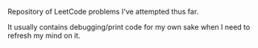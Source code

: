 Repository of LeetCode problems I've attempted thus far.

It usually contains debugging/print code for my own sake when I need to refresh my mind on it.
